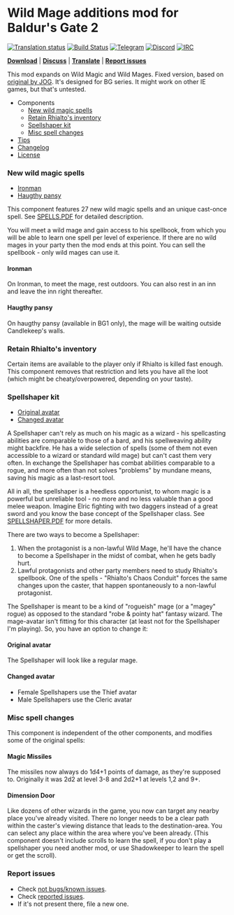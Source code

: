 # Wild Mage additions mod for Baldur's Gate 2

[![Translation status](https://hive.bgforge.net/widgets/infinity-engine/-/wild-mage-additions/svg-badge.svg)](https://hive.bgforge.net/projects/infinity-engine/wild-mage-additions/)
[![Build Status](https://golem.bgforge.net/mods/wild-mage-additions/status.svg)](https://golem.bgforge.net/mods/wild-mage-additions)
[![Telegram](https://img.shields.io/badge/telegram-join%20%20%20%20%E2%9D%B1%E2%9D%B1%E2%9D%B1-darkorange?logo=telegram)](https://t.me/bgforge)
[![Discord](https://img.shields.io/discord/420268540700917760?logo=discord&label=discord&color=blue&logoColor=FEE75C)](https://discord.gg/4Yqfggm)
[![IRC](https://img.shields.io/badge/%23IRC-join%20%20%20%20%E2%9D%B1%E2%9D%B1%E2%9D%B1-darkorange)](https://bgforge.net/irc)

[__Download__](https://github.com/BGforgeNet/bg2-wildmage/releases/latest)
| [__Discuss__](https://forums.bgforge.net/viewtopic.php?f=4&t=17)
| [__Translate__](https://hive.bgforge.net/projects/infinity-engine/wild-mage-additions/)
| [__Report issues__](#report-issues)

This mod expands on Wild Magic and Wild Mages. Fixed version, based on [original by JOG](http://mods.jo-ge.net/bg/shaper.htm).
It's designed for BG series. It might work on other IE games, but that's untested.

- Components
  - [New wild magic spells](#new-wild-magic-spells)
  - [Retain Rhialto's inventory](#retain-rhialtos-inventory)
  - [Spellshaper kit](#spellshaper-kit)
  - [Misc spell changes](#misc-spell-changes)
- [Tips](#tips)
- [Changelog](docs/changelog.md)
- [License](docs/license.md)

### New wild magic spells
- [Ironman](#ironman)
- [Haugthy pansy](#haugthy-pansy)

This component features 27 new wild magic spells and an unique cast-once spell. See [SPELLS.PDF](wildmage/docs/spells.pdf) for detailed description.

You will meet a wild mage and gain access to his spellbook, from which you will be able to learn one spell per level of experience. If there are no wild mages in your party then the mod ends at this point. You can sell the spellbook - only wild mages can use it.

#### Ironman
On Ironman, to meet the mage, rest outdoors. You can also rest in an inn and leave the inn right thereafter.

#### Haugthy pansy
On haugthy pansy (available in BG1 only), the mage will be waiting outside Candlekeep's walls.

### Retain Rhialto's inventory
Certain items are available to the player only if Rhialto is killed fast enough. This component removes that restriction and lets you have all the loot (which might be cheaty/overpowered, depending on your taste).

### Spellshaper kit
- [Original avatar](#original-avatar)
- [Changed avatar](#changed-avatar)

A Spellshaper can't rely as much on his magic as a wizard - his spellcasting abilities are comparable to those of a bard, and his spellweaving ability might backfire. He has a wide selection of spells (some of them not even accessible to a wizard or standard wild mage) but can't cast them very often. In exchange the Spellshaper has combat abilities comparable to a rogue, and more often than not solves "problems" by mundane means, saving his magic as a last-resort tool.

All in all, the spellshaper is a heedless opportunist, to whom magic is a powerful but unreliable tool - no more and no less valuable than a good melee weapon. Imagine Elric fighting with two daggers instead of a great sword and you know the base concept of the Spellshaper class. See [SPELLSHAPER.PDF](wildmage/docs/spellshaper.pdf) for more details.

There are two ways to become a Spellshaper:

1. When the protagonist is a non-lawful Wild Mage, he'll have the chance to become a Spellshaper in the midst of combat, when he gets badly hurt.
2. Lawful protagonists and other party members need to study Rhialto's spellbook. One of the spells - "Rhialto's Chaos Conduit" forces the same changes upon the caster, that happen spontaneously to a non-lawful protagonist.

The Spellshaper is meant to be a kind of "rogueish" mage (or a "magey" rogue) as opposed to the standard "robe & pointy hat" fantasy wizard. The mage-avatar isn't fitting for this character (at least not for the Spellshaper I'm playing). So, you have an option to change it:

#### Original avatar
The Spellshaper will look like a regular mage.

#### Changed avatar
- Female Spellshapers use the Thief avatar
- Male Spellshapers use the Cleric avatar

### Misc spell changes
This component is independent of the other components, and modifies some of the original spells:

#### Magic Missiles
The missiles now always do 1d4+1 points of damage, as they're supposed to. Originally it was 2d2 at level 3-8 and 2d2+1 at levels 1,2 and 9+.

#### Dimension Door
Like dozens of other wizards in the game, you now can target any nearby place you've already visited. There no longer needs to be a clear path within the caster's viewing distance that leads to the destination-area. You can select any place within the area where you've been already. (This component doesn't include scrolls to learn the spell, if you don't play a spellshaper you need another mod, or use Shadowkeeper to learn the spell or get the scroll).

### Report issues
- Check [not bugs/known issues](docs/known_issues.md).
- Check [reported issues](https://github.com/BGforgeNet/bg2-wildmage/issues?utf8=%E2%9C%93&q=is%3Aissue).
- If it's not present there, file a new one.
